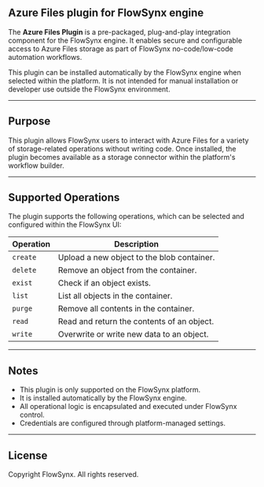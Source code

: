 ## Azure Files plugin for FlowSynx engine

The **Azure Files Plugin** is a pre-packaged, plug-and-play integration component for the FlowSynx engine. It enables secure and configurable access to Azure Files storage as part of FlowSynx no-code/low-code automation workflows.

This plugin can be installed automatically by the FlowSynx engine when selected within the platform. It is not intended for manual installation or developer use outside the FlowSynx environment.

---

## Purpose

This plugin allows FlowSynx users to interact with Azure Files for a variety of storage-related operations without writing code. Once installed, the plugin becomes available as a storage connector within the platform's workflow builder.

---

## Supported Operations

The plugin supports the following operations, which can be selected and configured within the FlowSynx UI:

| Operation| Description                               |
|----------|-------------------------------------------|
| `create` | Upload a new object to the blob container.|
| `delete` | Remove an object from the container.      |
| `exist`  | Check if an object exists.                |
| `list`   | List all objects in the container.        |
| `purge`  | Remove all contents in the container.     |
| `read`   | Read and return the contents of an object.|
| `write`  | Overwrite or write new data to an object. |

---

## Notes

- This plugin is only supported on the FlowSynx platform.
- It is installed automatically by the FlowSynx engine.
- All operational logic is encapsulated and executed under FlowSynx control.
- Credentials are configured through platform-managed settings.

---

## License

Copyright FlowSynx. All rights reserved.